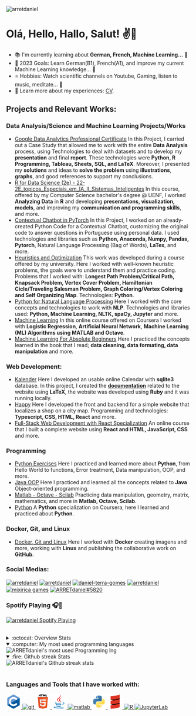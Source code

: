 <p align="left"> <img src="https://komarev.com/ghpvc/?username=arretdaniel" alt="arretdaniel" /> </p>

<h1 >Olá, Hello, Hallo, Salut! ✌️🌻</h1>

- 📚 I'm currently learning about **German, French, Machine Learning...** 💬
- 🎯 2023 Goals: Learn German(B1), French(A1), and improve my current Machine Learning knowledge... 💬
- ⭐ Hobbies: Watch scientific channels on Youtube, Gaming, listen to music, meditate... 💬
- 📄 Learn more about my experiences: [CV](https://profile.codersrank.io/user/arretdaniel/).

## Projects and Relevant Works:

### Data Analysis/Science and Machine Learning Projects/Works
- [Google Data Analytics Professional Certificate](https://github.com/ARRETdaniel/Google-Data-Analytics-Professional-Certificate) In this Project, I carried out a Case Study that allowed me to work with the entire **Data Analysis** process, using Technologies to deal with datasets and to develop my **presentation** and final **report**. These technologies were **Python, R Programming, Tableau, Sheets, SQL, and LaTeX**. Moreover, I presented my **solutions** and ideas to **solve the problem** using **illustrations**, **graphs**, and good references to support my conclusions.
- [R for Data Science (2e) - 22-2E_topicos_Especiais_em_IA_II_Sistemas_Inteligentes](https://github.com/ARRETdaniel/22-2E_topicos_Especiais_em_IA_II_Sistemas_Inteligentes) In this course, offered by my Computer Science bachelor's degree @ UENF, I worked **Analyzing Data** in **R** and developing **presentations, visualization, models**, and improving my **communication and programming skills**, and more.
- [Contextual Chatbot in PyTorch](https://github.com/ARRETdaniel/22-2_AI) In this Project, I worked on an already-created Python Code for a Contextual Chatbot, customizing the original code to answer questions in Portuguese using personal data. I used technologies and libraries such as **Python, Anaconda, Numpy, Pandas, Pytorch**, Natural Language Processing (Bag of Words), **LaTex**, and more.
- [Heuristics and Optimization](https://github.com/ARRETdaniel/22-2_topicos_Especiais_Heuristicas_e_Complexidade) This work was developed during a course offered by my university. Here I worked with well-known heuristic problems, the goals were to understand them and practice coding. Problems that I worked with: **Longest Path Problem/Critical Path, Knapsack Problem, Vertex Cover Problem, Hamiltonian Cicle/Traveling Salesman Problem, Graph Coloring/Vertex Coloring and Self Organizing Map**. Technologies: **Python**.
- [Python for Natural Language Processing](https://github.com/ARRETdaniel/Python_for_NLP) Here I worked with the core concepts and technologies to work with **NLP**. Technologies and libraries used: **Python, Machine Learning, NLTK, spaCy, Jupyter** and more.
- [Machine Learning](https://github.com/ARRETdaniel/machineLearning) In this online course offered on Coursera I worked with **Logistic Regression**, **Artificial Neural Network**, **Machine Learning (ML) Algorithms using MATLAB and Octave**.
- [Machine Learning For Absolute Beginners](https://github.com/ARRETdaniel/BOOK_Exercise_machine-learning-absolute-beginners-introduction-2nd) Here I practiced the concepts learned in the book that I read; **data cleaning, data formating, data manipulation** and more. 

### Web Development: 
- [Kalender](https://github.com/ARRETdaniel/22-2_paradigm_O_O) Here I developed an usable online Calendar with **sqlite3** database. In this project, I created the **[documentation](https://github.com/ARRETdaniel/22-2_paradigm_O_O/blob/master/systemDocumentation/danielTerraGomes.pdf)** related to the website using **LaTeX**, the website was developed using **Ruby** and it was running locally.
- [Happy](https://github.com/ARRETdaniel/Happy-NextLevelWeek3) Here I developed the front and backend for a simple website that localizes a shop on a city map. Programming and technologies: **Typescript, CSS, HTML, React** and more.
- [Full-Stack Web Development with React Specialization](https://github.com/ARRETdaniel/Full-Stack-Web-Development-with-React-Specialization) An online course that I built a complete website using **React and HTML, JavaScript, CSS** and more.

### Programming 
- [Python Exercises](https://github.com/ARRETdaniel/Python_exerc-cios) Here I practiced and learned more about **Python**, from Hello World to functions, Error treatment, Data manipulation, OOP, and more.
- [Java OOP](https://github.com/ARRETdaniel/21-2_POO-curso_em_video) Here I practiced and learned all the concepts related to **Java** Object-oriented programming.
- [Matlab - Octave - Scilab](https://github.com/ARRETdaniel/Laboratorio-Scilab) Practicing data manipulation, geometry, matrix, mathematics, and more in **Matlab, Octave, Scilab**.
- [Python](https://github.com/ARRETdaniel/Python-for-Everybody-Specialization) A **Python** specialization on Coursera, here I learned and practiced about **Python**.

### Docker, Git, and Linux 
- [Docker, Git and Linux](https://github.com/ARRETdaniel/introducao_linha_de_comando) Here I worked with **Docker** creating imagens and more, working with **Linux** and publishing the collaborative work on **GitHub**.

<!--
<h3 align="left">How to reach me:</h3>

[![Follow on Twitter](https://img.shields.io/badge/--twitter?label=Twitter&logo=Twitter&style=social)](https://twitter.com/intent/follow?original_referer=https%3A%2F%2Fgithub.com%2FARRETdaniel&screen_name=ARRETdaniel)
[![Connect on LinkedIn](https://img.shields.io/badge/--linkedin?label=LinkedIn&logo=LinkedIn&style=social)](https://www.linkedin.com/in/arretdaniel)
-->

<h3 align="left">Social Medias:</h3>
<p align="left">
<a href="https://twitter.com/arretdaniel" target="blank"><img align="center" src="https://raw.githubusercontent.com/rahuldkjain/github-profile-readme-generator/master/src/images/icons/Social/twitter.svg" alt="arretdaniel" height="30" width="40" /></a>
<a href="https://linkedin.com/in/arretdaniel" target="blank"><img align="center" src="https://raw.githubusercontent.com/rahuldkjain/github-profile-readme-generator/master/src/images/icons/Social/linked-in-alt.svg" alt="arretdaniel" height="30" width="40" /></a>
<a href="https://stackoverflow.com/users/daniel-terra-gomes" target="blank"><img align="center" src="https://raw.githubusercontent.com/rahuldkjain/github-profile-readme-generator/master/src/images/icons/Social/stack-overflow.svg" alt="daniel-terra-gomes" height="30" width="40" /></a>
<a href="https://instagram.com/arretdaniel" target="blank"><img align="center" src="https://raw.githubusercontent.com/rahuldkjain/github-profile-readme-generator/master/src/images/icons/Social/instagram.svg" alt="arretdaniel" height="30" width="40" /></a>
<a href="https://www.youtube.com/c/mixirica games" target="blank"><img align="center" src="https://raw.githubusercontent.com/rahuldkjain/github-profile-readme-generator/master/src/images/icons/Social/youtube.svg" alt="mixirica games" height="30" width="40" /></a>
<a href="https://discord.gg/ARRETdaniel#5820" target="blank"><img align="center" src="https://raw.githubusercontent.com/rahuldkjain/github-profile-readme-generator/master/src/images/icons/Social/discord.svg" alt="ARRETdaniel#5820" height="30" width="40" /></a>
</p>

### Spotify Playing 🎧🎵
[<img src="https://novatorem-mauve-sigma.vercel.app/api/spotify" alt="arretdaniel Spotify Playing" width="350" />](https://open.spotify.com/user/jacu234)

<br />

<details>
  <summary>:octocat: Overview Stats</summary>

  <img alt="ARRETdaniel's Github Stats" src="https://github-readme-stats.arretdaniel.vercel.app/api?username=ARRETdaniel&show_icons=true&hide_border=true&theme=radical" />

</details>

<details open>
  <summary>:computer: My most used programming languages</summary>

  <img alt="ARRETdaniel's most used Programming lng " src="https://github-readme-stats.vercel.app/api/top-langs/?username=arretdaniel&layout=compact&hide=html&theme=radical&hide_border=true&&langs_count=12" alt="arretdaniel" />

</details>

<details open>
  <summary>:fire: Github streak Stats</summary>

  <img alt="ARRETdaniel's Github streak stats" src="https://github-readme-streak-stats.herokuapp.com/?user=arretdaniel&theme=radical&hide_border=true&date_format=M%20j%5B%2C%20Y%5D&fire=DD711F" alt="arretdaniel" />
  
</details>

<br />


<h3 align="left">Languages and Tools that I have worked with:</h3>

<p align="left"> <a href="https://www.cprogramming.com/" target="_blank" rel="noreferrer"> <img src="https://raw.githubusercontent.com/devicons/devicon/master/icons/c/c-original.svg" alt="c" width="40" height="40"/> </a> <a href="https://git-scm.com/" target="_blank" rel="noreferrer"> <img src="https://www.vectorlogo.zone/logos/git-scm/git-scm-icon.svg" alt="git" width="40" height="40"/> </a> <a href="https://www.w3.org/html/" target="_blank" rel="noreferrer"> <img src="https://raw.githubusercontent.com/devicons/devicon/master/icons/html5/html5-original-wordmark.svg" alt="html5" width="40" height="40"/> </a> <a href="https://www.java.com" target="_blank" rel="noreferrer"> <img src="https://raw.githubusercontent.com/devicons/devicon/master/icons/java/java-original.svg" alt="java" width="40" height="40"/> </a> <a href="https://www.mathworks.com/" target="_blank" rel="noreferrer"> <img src="https://upload.wikimedia.org/wikipedia/commons/2/21/Matlab_Logo.png" alt="matlab" width="40" height="40"/> </a> <a href="https://www.python.org" target="_blank" rel="noreferrer"> <img src="https://raw.githubusercontent.com/devicons/devicon/master/icons/python/python-original.svg" alt="python" width="40" height="40"/> </a> <a href="https://www.scala-lang.org" target="_blank" rel="noreferrer"> <img src="https://raw.githubusercontent.com/devicons/devicon/master/icons/scala/scala-original.svg" alt="scala" width="40" height="40"/> </a> <a href="https://www.r-project.org/" target="_blank" rel="noreferrer"> <img src="https://www.r-project.org/Rlogo.png" alt="R" width="40" height="40"/> </a> <a href="https://jupyter.org/" target="_blank" rel="noreferrer"> <img src="https://jupyter.org/assets/try/jupyter.png" alt="JupyterLab" width="40" height="40"/> </a> 
</p>

<!--

<p align="left"><img src="https://devicons.github.io/devicon/devicon.git/icons/amazonwebservices/amazonwebservices-original-wordmark.svg" alt="aws" width="40" height="40"/> <img src="https://devicons.github.io/devicon/devicon.git/icons/bootstrap/bootstrap-plain.svg" alt="bootstrap" width="40" height="40"/> <img src="https://devicons.github.io/devicon/devicon.git/icons/c/c-original.svg" alt="c" width="40" height="40"/> <img src="https://devicons.github.io/devicon/devicon.git/icons/css3/css3-original-wordmark.svg" alt="css3" width="40" height="40"/> <img src="https://www.vectorlogo.zone/logos/figma/figma-icon.svg" alt="figma" width="40" height="40"/> <img src="https://www.vectorlogo.zone/logos/git-scm/git-scm-icon.svg" alt="git" width="40" height="40"/> <img src="https://devicons.github.io/devicon/devicon.git/icons/html5/html5-original-wordmark.svg" alt="html5" width="40" height="40"/> <img src="https://devicons.github.io/devicon/devicon.git/icons/javascript/javascript-original.svg" alt="javascript" width="40" height="40"/> <img src="https://devicons.github.io/devicon/devicon.git/icons/mysql/mysql-original-wordmark.svg" alt="mysql" width="40" height="40"/> <img src="https://devicons.github.io/devicon/devicon.git/icons/nodejs/nodejs-original-wordmark.svg" alt="nodejs" width="40" height="40"/> <img src="https://devicons.github.io/devicon/devicon.git/icons/photoshop/photoshop-plain.svg" alt="photoshop" width="40" height="40"/> <img src="https://devicons.github.io/devicon/devicon.git/icons/python/python-original.svg" alt="python" width="40" height="40"/> <img src="https://devicons.github.io/devicon/devicon.git/icons/react/react-original-wordmark.svg" alt="react" width="40" height="40"/> <img src="https://reactnative.dev/img/header_logo.svg" alt="reactnative" width="40" height="40"/> <img src="https://devicons.github.io/devicon/devicon.git/icons/typescript/typescript-original.svg" alt="typescript" width="40" height="40"/></p>

-->

[website]: https://linktr.ee/ARRETdaniel
[twitter]: https://twitter.com/ARRETdaniel
[youtube]: https://www.youtube.com/c/MixiricaGames
[instagram]: https://www.instagram.com/arretdaniel
[linkedin]: https://linkedin.com/in/arretdaniel
